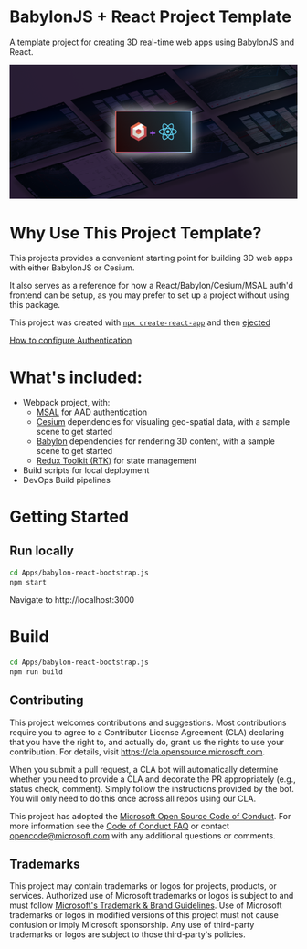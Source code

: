 # BabylonJS + React Project Template 
A template project for creating 3D real-time web apps using BabylonJS and React.

![Hero image for BabylonJS + React tempalte](docs/images/BabylonReactHero.png)

# Why Use This Project Template?
This projects provides a convenient starting point for building 3D web apps with either BabylonJS or Cesium.

It also serves as a reference for how a React/Babylon/Cesium/MSAL auth'd frontend can be setup, as you may prefer to set up a project without using this package.

This project was created with [`npx create-react-app`](https://reactjs.org/docs/create-a-new-react-app.html) and then [ejected](https://create-react-app.dev/docs/available-scripts/#npm-run-eject) 

[How to configure Authentication](./AAD_AUTHENTICATION.md)

# What's included:
* Webpack project, with:
  * [MSAL](https://github.com/AzureAD/microsoft-authentication-library-for-js) for AAD authentication
  * [Cesium](https://cesium.com/) dependencies for visualing geo-spatial data, with a sample scene to get started
  * [Babylon](https://www.babylonjs.com/) dependencies for rendering 3D content, with a sample scene to get started
  * [Redux Toolkit (RTK)](https://redux-toolkit.js.org/) for state management
* Build scripts for local deployment
* DevOps Build pipelines

# Getting Started
## Run locally
```bash
cd Apps/babylon-react-bootstrap.js
npm start
```

Navigate to http://localhost:3000

# Build
```bash
cd Apps/babylon-react-bootstrap.js
npm run build
```


## Contributing

This project welcomes contributions and suggestions.  Most contributions require you to agree to a
Contributor License Agreement (CLA) declaring that you have the right to, and actually do, grant us
the rights to use your contribution. For details, visit https://cla.opensource.microsoft.com.

When you submit a pull request, a CLA bot will automatically determine whether you need to provide
a CLA and decorate the PR appropriately (e.g., status check, comment). Simply follow the instructions
provided by the bot. You will only need to do this once across all repos using our CLA.

This project has adopted the [Microsoft Open Source Code of Conduct](https://opensource.microsoft.com/codeofconduct/).
For more information see the [Code of Conduct FAQ](https://opensource.microsoft.com/codeofconduct/faq/) or
contact [opencode@microsoft.com](mailto:opencode@microsoft.com) with any additional questions or comments.

## Trademarks

This project may contain trademarks or logos for projects, products, or services. Authorized use of Microsoft 
trademarks or logos is subject to and must follow 
[Microsoft's Trademark & Brand Guidelines](https://www.microsoft.com/en-us/legal/intellectualproperty/trademarks/usage/general).
Use of Microsoft trademarks or logos in modified versions of this project must not cause confusion or imply Microsoft sponsorship.
Any use of third-party trademarks or logos are subject to those third-party's policies.
